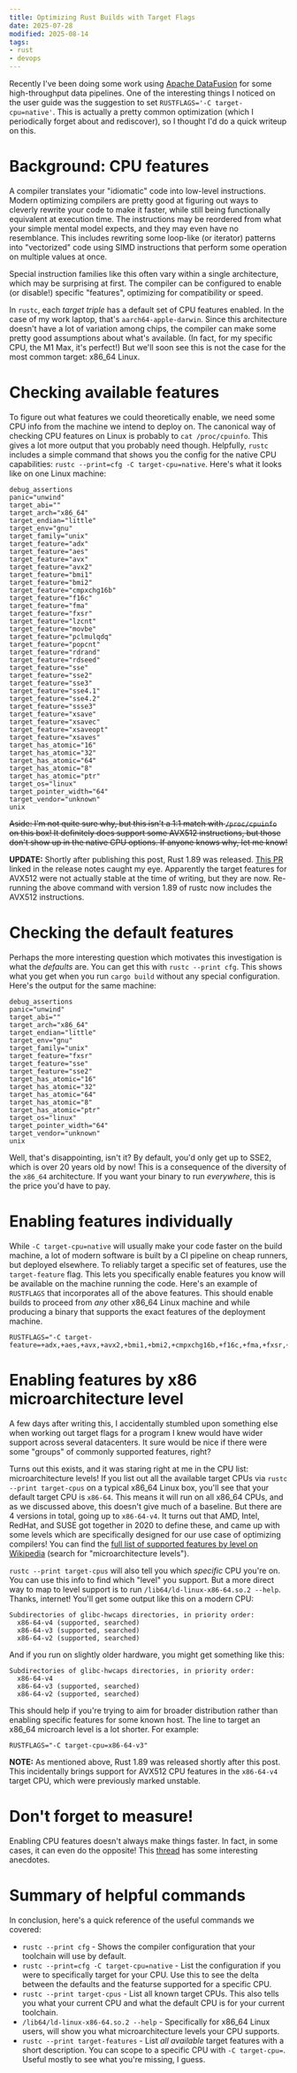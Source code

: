```yaml
---
title: Optimizing Rust Builds with Target Flags
date: 2025-07-28
modified: 2025-08-14
tags:
- rust
- devops
---
```


Recently I've been doing some work using [Apache DataFusion](https://datafusion.apache.org/) for some high-throughput data pipelines.
One of the interesting things I noticed on the user guide was the suggestion to set
`RUSTFLAGS='-C target-cpu=native'`.
This is actually a pretty common optimization (which I periodically forget about and rediscover),
so I thought I'd do a quick writeup on this.

# Background: CPU features

A compiler translates your "idiomatic" code into low-level instructions.
Modern optimizing compilers are pretty good at figuring out ways to cleverly rewrite your code
to make it faster, while still being functionally equivalent at execution time.
The instructions may be reordered from what your simple mental model expects,
and they may even have no resemblance.
This includes rewriting some loop-like (or iterator) patterns into "vectorized" code using SIMD instructions
that perform some operation on multiple values at once.

Special instruction families like this often vary within a single architecture,
which may be surprising at first.
The compiler can be configured to enable (or disable!) specific "features",
optimizing for compatibility or speed.

In `rustc`, each _target triple_ has a default set of CPU features enabled.
In the case of my work laptop, that's `aarch64-apple-darwin`.
Since this architecture doesn't have a lot of variation among chips,
the compiler can make some pretty good assumptions about what's available.
(In fact, for my specific CPU, the M1 Max, it's perfect!)
But we'll soon see this is not the case for the most common target: x86_64 Linux.

# Checking available features

To figure out what features we could theoretically enable,
we need some CPU info from the machine we intend to deploy on.
The canonical way of checking CPU features on Linux is probably to `cat /proc/cpuinfo`.
This gives a lot more output that you probably need though.
Helpfully, `rustc` includes a simple command that shows you the config
for the native CPU capabilities: `rustc --print=cfg -C target-cpu=native`.
Here's what it looks like on one Linux machine:

```
debug_assertions
panic="unwind"
target_abi=""
target_arch="x86_64"
target_endian="little"
target_env="gnu"
target_family="unix"
target_feature="adx"
target_feature="aes"
target_feature="avx"
target_feature="avx2"
target_feature="bmi1"
target_feature="bmi2"
target_feature="cmpxchg16b"
target_feature="f16c"
target_feature="fma"
target_feature="fxsr"
target_feature="lzcnt"
target_feature="movbe"
target_feature="pclmulqdq"
target_feature="popcnt"
target_feature="rdrand"
target_feature="rdseed"
target_feature="sse"
target_feature="sse2"
target_feature="sse3"
target_feature="sse4.1"
target_feature="sse4.2"
target_feature="ssse3"
target_feature="xsave"
target_feature="xsavec"
target_feature="xsaveopt"
target_feature="xsaves"
target_has_atomic="16"
target_has_atomic="32"
target_has_atomic="64"
target_has_atomic="8"
target_has_atomic="ptr"
target_os="linux"
target_pointer_width="64"
target_vendor="unknown"
unix
```

~~Aside: I'm not quite sure why, but this isn't a 1:1 match with `/proc/cpuinfo` on this box!
It definitely does support some AVX512 instructions,
but those don't show up in the native CPU options.
If anyone knows why, let me know!~~

**UPDATE:** Shortly after publishing this post, Rust 1.89 was released.
[This PR](https://github.com/rust-lang/rust/pull/138940) linked in the release notes caught my eye.
Apparently the target features for AVX512 were not actually stable at the time of writing,
but they are now.
Re-running the above command with version 1.89 of rustc now includes the AVX512 instructions.

# Checking the default features

Perhaps the more interesting question which motivates this investigation is
what the _defaults_ are.
You can get this with `rustc --print cfg`.
This shows what you get when you run `cargo build` without any special configuration.
Here's the output for the same machine:

```
debug_assertions
panic="unwind"
target_abi=""
target_arch="x86_64"
target_endian="little"
target_env="gnu"
target_family="unix"
target_feature="fxsr"
target_feature="sse"
target_feature="sse2"
target_has_atomic="16"
target_has_atomic="32"
target_has_atomic="64"
target_has_atomic="8"
target_has_atomic="ptr"
target_os="linux"
target_pointer_width="64"
target_vendor="unknown"
unix
```

Well, that's disappointing, isn't it?
By default, you'd only get up to SSE2, which is over 20 years old by now!
This is a consequence of the diversity of the `x86_64` architecture.
If you want your binary to run _everywhere_, this is the price you'd have to pay.

# Enabling features individually

While `-C target-cpu=native` will usually make your code faster on the build machine,
a lot of modern software is built by a CI pipeline on cheap runners, but deployed elsewhere.
To reliably target a specific set of features, use the `target-feature` flag.
This lets you specifically enable features you know will be available on the machine running the code.
Here's an example of `RUSTFLAGS` that incorporates all of the above features.
This should enable builds to proceed from _any_ other x86_64 Linux machine and while producing a binary
that supports the exact features of the deployment machine.

```shell
RUSTFLAGS="-C target-feature=+adx,+aes,+avx,+avx2,+bmi1,+bmi2,+cmpxchg16b,+f16c,+fma,+fxsr,+lzcnt,+movbe,+pclmulqdq,+popcnt,+rdrand,+rdseed,+sse,+sse2,+sse3,+sse4.1,+sse4.2,+ssse3,+xsave,+xsavec,+xsaveopt,+xsaves"
```

# Enabling features by x86 microarchitecture level

A few days after writing this, I accidentally stumbled upon something else when working out target flags
for a program I knew would have wider support across several datacenters.
It sure would be nice if there were some "groups" of commonly supported features, right?

Turns out this exists, and it was staring right at me in the CPU list: microarchitecture levels!
If you list out all the available target CPUs via `rustc --print target-cpus` on a typical x86_64 Linux box,
you'll see that your default target CPU is `x86-64`.
This means it will run on all x86_64 CPUs, and as we discussed above, this doesn't give much of a baseline.
But there are 4 versions in total, going up to `x86-64-v4`.
It turns out that AMD, Intel, RedHat, and SUSE got together in 2020 to define these,
and came up with some levels which are specifically designed for our use case of optimizing compilers!
You can find the [full list of supported features by level on Wikipedia](https://en.wikipedia.org/wiki/X86-64)
(search for "microarchitecture levels").

`rustc --print target-cpus` will also tell you which _specific_ CPU you're on.
You can use this info to find which "level" you support.
But a more direct way to map to level support is to run `/lib64/ld-linux-x86-64.so.2 --help`.
Thanks, internet!
You'll get some output like this on a modern CPU:

```
Subdirectories of glibc-hwcaps directories, in priority order:
  x86-64-v4 (supported, searched)
  x86-64-v3 (supported, searched)
  x86-64-v2 (supported, searched)
```

And if you run on slightly older hardware, you might get something like this:

```
Subdirectories of glibc-hwcaps directories, in priority order:
  x86-64-v4
  x86-64-v3 (supported, searched)
  x86-64-v2 (supported, searched)
```

This should help if you're trying to aim for broader distribution rather than enabling specific features for some known host.
The line to target an x86_64 microarch level is a lot shorter.
For example:

```
RUSTFLAGS="-C target-cpu=x86-64-v3"
```

**NOTE:** As mentioned above, Rust 1.89 was released shortly after this post.
This incidentally brings support for AVX512 CPU features in the `x86-64-v4` target CPU,
which were previously marked unstable.

# Don't forget to measure!

Enabling CPU features doesn't always make things faster.
In fact, in some cases, it can even do the opposite!
This [thread](https://internals.rust-lang.org/t/slower-code-with-c-target-cpu-native/17315)
has some interesting anecdotes.

# Summary of helpful commands

In conclusion, here's a quick reference of the useful commands we covered:

* `rustc --print cfg` - Shows the compiler configuration that your toolchain will use by default.
* `rustc --print=cfg -C target-cpu=native` - List the configuration if you were to specifically target for your CPU. Use this to see the delta between the defaults and the featurse supported for a specific CPU.
* `rustc --print target-cpus` - List all known target CPUs. This also tells you what your current CPU and what the default CPU is for your current toolchain.
* `/lib64/ld-linux-x86-64.so.2 --help` - Specifically for x86_64 Linux users, will show you what microarchitecture levels your CPU supports.
* `rustc --print target-features` - List _all available_ target features with a short description. You can scope to a specific CPU with `-C target-cpu=`. Useful mostly to see what you're missing, I guess.
